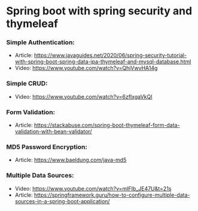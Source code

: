 # Spring boot with spring security and thymeleaf

### Simple Authentication:
- Article: https://www.javaguides.net/2020/06/spring-security-tutorial-with-spring-boot-spring-data-jpa-thymeleaf-and-mysql-database.html
- Video: https://www.youtube.com/watch?v=QhjVwvHA14g

### Simple CRUD:
- Video: https://www.youtube.com/watch?v=6zfIxgaVkQI

### Form Validation:
- Article: https://stackabuse.com/spring-boot-thymeleaf-form-data-validation-with-bean-validator/

### MD5 Password Encryption:
- Article: https://www.baeldung.com/java-md5

### Multiple Data Sources:
- Video: https://www.youtube.com/watch?v=mIFIb_JE47U&t=21s
- Article: https://springframework.guru/how-to-configure-multiple-data-sources-in-a-spring-boot-application/